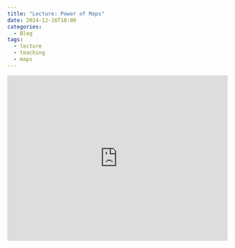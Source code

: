 ```yaml
---
title: "Lecture: Power of Maps"
date: 2024-12-16T18:00
categories:
  - Blog
tags:
  - lecture
  - teaching
  - maps
---
```


<div style="position: relative; padding-bottom: 68.25%; padding-top: 35px; height: 0; overflow: hidden;">
  <iframe src="https://ooo.mmhmm.app/embed/z_psWsPLLbkZMpWexJTIUi?embedSlides=true" frameborder="0" allow="autoplay; encrypted-media; allowfullscreen" style="display: block; position: absolute; top:0; left: 50%; transform:translateX(-50%);-webkit-transform:translateX(-50%);-moz-transform:translateX(-50%); width: 100%; height: 100%;" >
    
  </iframe>
</div>
